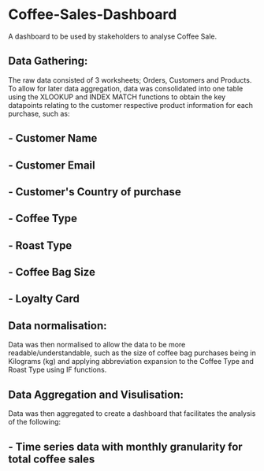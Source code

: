 # Coffee-Sales-Dashboard
A dashboard to be used by stakeholders to analyse Coffee Sale. 

## Data Gathering: 
The raw data consisted of 3 worksheets; Orders, Customers and Products. To allow for later data aggregation, data was consolidated into one table using the XLOOKUP and INDEX MATCH functions to obtain the key datapoints relating to the customer respective product information for each purchase, such as: 

## - Customer Name
## - Customer Email
## - Customer's Country of purchase
## - Coffee Type 
## - Roast Type
## - Coffee Bag Size 
## - Loyalty Card 

## Data normalisation:
Data was then normalised to allow the data to be more readable/understandable, such as the size of coffee bag purchases being in Kilograms (kg) and applying abbreviation expansion to the Coffee Type and Roast Type using IF functions. 

## Data Aggregation and Visulisation:
Data was then aggregated to create a dashboard that facilitates the analysis of the following: 
## - Time series data with monthly granularity for total coffee sales

